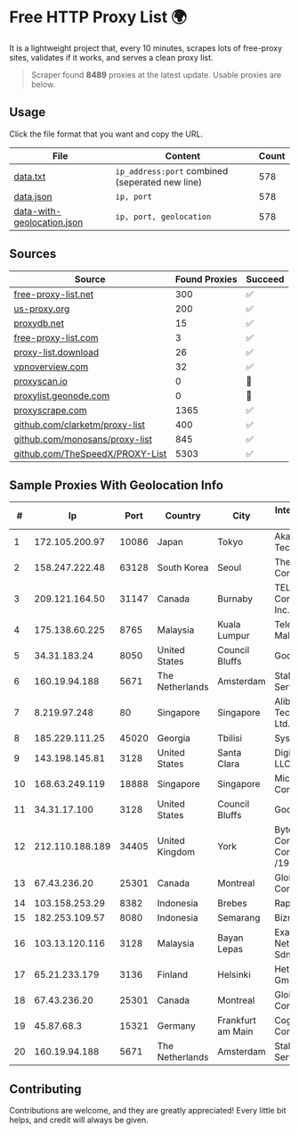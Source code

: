 
# Free HTTP Proxy List 🌍

It is a lightweight project that, every 10 minutes, scrapes lots of free-proxy sites, validates if it works, and serves a clean proxy list.


> Scraper found **8489** proxies at the latest update. Usable proxies are below.

## Usage

Click the file format that you want and copy the URL.


|File|Content|Count|
|----|-------|-----|
|[data.txt](https://raw.githubusercontent.com/themiralay/Proxy-List-World/master/data.txt)|`ip_address:port` combined (seperated new line)|578|
|[data.json](https://raw.githubusercontent.com/themiralay/Proxy-List-World/master/data.json)|`ip, port`|578|
|[data-with-geolocation.json](https://raw.githubusercontent.com/themiralay/Proxy-List-World/master/data-with-geolocation.json)|`ip, port, geolocation`|578|

## Sources

|Source|Found Proxies|Succeed|
|------|-------------|-------|
|[free-proxy-list.net](https://free-proxy-list.net)|300|✅|
|[us-proxy.org](https://www.us-proxy.org)|200|✅|
|[proxydb.net](http://proxydb.net)|15|✅|
|[free-proxy-list.com](https://free-proxy-list.com/?page=&port=&type%5B%5D=http&type%5B%5D=https&up_time=0&search=Search)|3|✅|
|[proxy-list.download](https://www.proxy-list.download/HTTP)|26|✅|
|[vpnoverview.com](https://vpnoverview.com/privacy/anonymous-browsing/free-proxy-servers)|32|✅|
|[proxyscan.io](https://www.proxyscan.io)|0|🚫|
|[proxylist.geonode.com](https://proxylist.geonode.com/api/proxy-list?limit=300&page=1&sort_by=lastChecked&sort_type=desc&protocols=http,https)|0|🚫|
|[proxyscrape.com](https://api.proxyscrape.com/v2/?request=displayproxies&protocol=http&timeout=10000&country=all&ssl=all&anonymity=all)|1365|✅|
|[github.com/clarketm/proxy-list](https://raw.githubusercontent.com/clarketm/proxy-list/master/proxy-list-raw.txt)|400|✅|
|[github.com/monosans/proxy-list](https://raw.githubusercontent.com/monosans/proxy-list/main/proxies/http.txt)|845|✅|
|[github.com/TheSpeedX/PROXY-List](https://raw.githubusercontent.com/TheSpeedX/PROXY-List/master/http.txt)|5303|✅|


## Sample Proxies With Geolocation Info

|#|Ip|Port|Country|City|Internet Service Provider|
|-|--|----|-------|----|-------------------------|
|1|172.105.200.97|10086|Japan|Tokyo|Akamai Technologies|
|2|158.247.222.48|63128|South Korea|Seoul|The Constant Company, LLC|
|3|209.121.164.50|31147|Canada|Burnaby|TELUS Communications Inc.|
|4|175.138.60.225|8765|Malaysia|Kuala Lumpur|Telekom Malaysia Berhad|
|5|34.31.183.24|8050|United States|Council Bluffs|Google LLC|
|6|160.19.94.188|5671|The Netherlands|Amsterdam|Stallion Network Services Limited|
|7|8.219.97.248|80|Singapore|Singapore|Alibaba (US) Technology Co., Ltd.|
|8|185.229.111.25|45020|Georgia|Tbilisi|Sysnet LLC|
|9|143.198.145.81|3128|United States|Santa Clara|DigitalOcean, LLC|
|10|168.63.249.119|18888|Singapore|Singapore|Microsoft Corporation|
|11|34.31.17.100|3128|United States|Council Bluffs|Google LLC|
|12|212.110.188.189|34405|United Kingdom|York|Bytemark Computer Consulting Ltd /19|
|13|67.43.236.20|25301|Canada|Montreal|GloboTech Communications|
|14|103.158.253.29|8382|Indonesia|Brebes|Rapid Network|
|15|182.253.109.57|8080|Indonesia|Semarang|Biznet Metronet|
|16|103.13.120.116|3128|Malaysia|Bayan Lepas|Exa Bytes Network Sdn.Bhd.|
|17|65.21.233.179|3136|Finland|Helsinki|Hetzner Online GmbH|
|18|67.43.236.20|25301|Canada|Montreal|GloboTech Communications|
|19|45.87.68.3|15321|Germany|Frankfurt am Main|Cogent Communications|
|20|160.19.94.188|5671|The Netherlands|Amsterdam|Stallion Network Services Limited|



## Contributing

Contributions are welcome, and they are greatly appreciated! Every
little bit helps, and credit will always be given.

